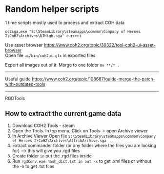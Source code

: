 # Random helper scripts
1 time scripts mostly used to process and extract COH data

```
cc2sga.exe "S:\SteamLibrary\steamapps\common\Company of Heroes 2\CoH2\Archives\UIHigh.sga" current
```

Use asset browser https://www.coh2.org/topic/30322/tool-coh2-ui-asset-browser  
Open file `ui/bin/coh2ui.gfx` in exported files

Export all images out of it. Merge to one folder  `mv **/* .` 

----
Useful guide https://www.coh2.org/topic/108687/guide-merge-the-patch-with-outdated-tools

----
RGDTools

## How to extract the current game data
1. Download COH2 Tools - steam
2. Open the Tools. In top menu, Click on Tools -> open Archive viewer
3. In Archive Viewer Open file `S:\SteamLibrary\steamapps\common\Company of Heroes 2\CoH2\Archives\AttribArchive.sga`
4. Extract commander folder (or any folder where the files you are looking for) --> this will give you .rgd files
5. Create folder `in` put the .rgd files inside
6. Run `rgdConv.exe hash_dict.txt in out -x` to get .xml files or without the -x to get .txt files

